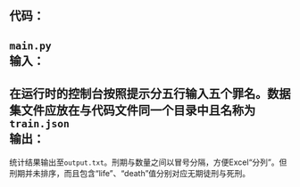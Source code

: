 代码： 
---
`main.py`  
输入：  
---
在运行时的控制台按照提示分五行输入五个罪名。数据集文件应放在与代码文件同一个目录中且名称为`train.json`  
输出：  
----
统计结果输出至`output.txt`。刑期与数量之间以冒号分隔，方便Excel“分列”。但刑期并未排序，而且包含“life”、“death”值分别对应无期徒刑与死刑。
